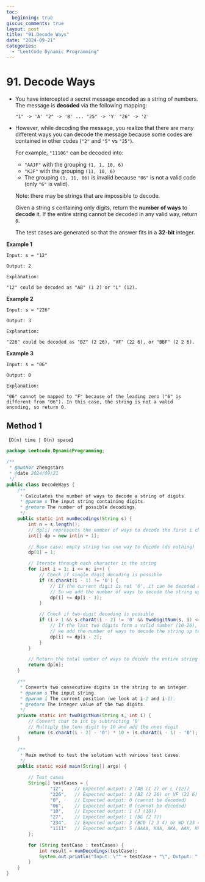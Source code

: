 ```yaml
---
toc:
  beginning: true
giscus_comments: true
layout: post
title: "91.Decode Ways"
date: "2024-09-21"
categories:
  - "LeetCode Dynamic Programming"
---
```


# 91. Decode Ways

- You have intercepted a secret message encoded as a string of numbers. The message is **decoded** via the following mapping:

  ```"1" -> 'A' "2" -> 'B' ... "25" -> 'Y' "26" -> 'Z'```

- However, while decoding the message, you realize that there are many different ways you can decode the message because some codes are contained in other codes (`"2"` and `"5"` vs `"25"`).

  For example, `"11106"` can be decoded into:

  - `"AAJF"` with the grouping `(1, 1, 10, 6)`
  - `"KJF"` with the grouping `(11, 10, 6)`
  - The grouping `(1, 11, 06)` is invalid because `"06"` is not a valid code (only `"6"` is valid).

  Note: there may be strings that are impossible to decode.

  Given a string s containing only digits, return the **number of ways** to **decode** it. If the entire string cannot be decoded in any valid way, return `0`.

  The test cases are generated so that the answer fits in a **32-bit** integer.

**Example 1**

```
Input: s = "12"

Output: 2

Explanation:

"12" could be decoded as "AB" (1 2) or "L" (12).
```

**Example 2**

```
Input: s = "226"

Output: 3

Explanation:

"226" could be decoded as "BZ" (2 26), "VF" (22 6), or "BBF" (2 2 6).
```

**Example 3**

```
Input: s = "06"

Output: 0

Explanation:

"06" cannot be mapped to "F" because of the leading zero ("6" is different from "06"). In this case, the string is not a valid encoding, so return 0.
```

## Method 1

```tex
【O(n) time | O(n) space】
```

```java
package Leetcode.DynamicProgramming;

/**
 * @author zhengstars
 * @date 2024/09/21
 */
public class DecodeWays {
    /**
     * Calculates the number of ways to decode a string of digits.
     * @param s The input string containing digits.
     * @return The number of possible decodings.
     */
    public static int numDecodings(String s) {
        int n = s.length();
        // dp[i] represents the number of ways to decode the first i characters
        int[] dp = new int[n + 1];

        // Base case: empty string has one way to decode (do nothing)
        dp[0] = 1;

        // Iterate through each character in the string
        for (int i = 1; i <= n; i++) {
            // Check if single digit decoding is possible
            if (s.charAt(i - 1) != '0') {
                // If the current digit is not '0', it can be decoded alone
                // So we add the number of ways to decode the string up to the previous position
                dp[i] += dp[i - 1];
            }

            // Check if two-digit decoding is possible
            if (i > 1 && s.charAt(i - 2) != '0' && twoDigitNum(s, i) <= 26) {
                // If the last two digits form a valid number (10-26),
                // we add the number of ways to decode the string up to two positions back
                dp[i] += dp[i - 2];
            }
        }

        // Return the total number of ways to decode the entire string
        return dp[n];
    }

    /**
     * Converts two consecutive digits in the string to an integer.
     * @param s The input string.
     * @param i The current position (we look at i-2 and i-1).
     * @return The integer value of the two digits.
     */
    private static int twoDigitNum(String s, int i) {
        // Convert char to int by subtracting '0'
        // Multiply the tens digit by 10 and add the ones digit
        return (s.charAt(i - 2) - '0') * 10 + (s.charAt(i - 1) - '0');
    }

    /**
     * Main method to test the solution with various test cases.
     */
    public static void main(String[] args) {

        // Test cases
        String[] testCases = {
                "12",    // Expected output: 2 (AB (1 2) or L (12))
                "226",   // Expected output: 3 (BZ (2 26) or VF (22 6) or BBF (2 2 6))
                "0",     // Expected output: 0 (cannot be decoded)
                "06",    // Expected output: 0 (cannot be decoded)
                "10",    // Expected output: 1 (J (10))
                "27",    // Expected output: 1 (BG (2 7))
                "234",   // Expected output: 3 (BCD (2 3 4) or WD (23 4) or BW (2 34))
                "1111"   // Expected output: 5 (AAAA, KAA, AKA, AAK, KK)
        };

        for (String testCase : testCases) {
            int result = numDecodings(testCase);
            System.out.println("Input: \"" + testCase + "\", Output: " + result);
        }
    }
}

```





